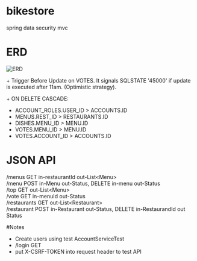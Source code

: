 # bikestore
spring data security mvc

ERD
===================
![ERD](https://github.com/iilkevych/bikestore/blob/master/doc/erd.png)

\+ Trigger Before Update on VOTES. It signals SQLSTATE '45000' if update is executed after 11am. (Optimistic strategy).

\+ ON DELETE CASCADE:
- ACCOUNT_ROLES.USER_ID > ACCOUNTS.ID
- MENUS.REST_ID > RESTAURANTS.ID
- DISHES.MENU_ID > MENU.ID
- VOTES.MENU_ID > MENU.ID
- VOTES.ACCOUNT_ID > ACCOUNTS.ID

JSON API
=========
/menus GET in-restaurantId out-List\<Menu\>  
/menu POST in-Menu out-Status, DELETE in-menu out-Status  
/top GET out-List\<Menu\>  
/vote GET in-menuId out-Status  
/restaurants GET out-List\<Restaurant\>  
/restaurant POST in-Restaurant out-Status, DELETE in-RestaurandId out Status  

#Notes
- Create users using test AccountServiceTest
- /login GET
- put X-CSRF-TOKEN into request header to test API

